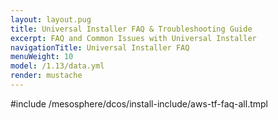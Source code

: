 ```yaml
---
layout: layout.pug
title: Universal Installer FAQ & Troubleshooting Guide
excerpt: FAQ and Common Issues with Universal Installer
navigationTitle: Universal Installer FAQ
menuWeight: 10
model: /1.13/data.yml
render: mustache
---
```


#include /mesosphere/dcos/install-include/aws-tf-faq-all.tmpl
